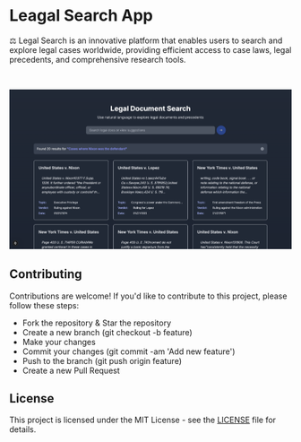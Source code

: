 # Leagal Search App

⚖️ Legal Search is an innovative platform that enables users to search and explore legal cases worldwide, providing efficient access to case laws, legal precedents, and comprehensive research tools.

<br />

![alt text](public/Readme_image/front.png)

## Contributing
Contributions are welcome! If you'd like to contribute to this project, please follow these steps:

- Fork the repository & Star the repository
- Create a new branch (git checkout -b feature)
- Make your changes
- Commit your changes (git commit -am 'Add new feature')
- Push to the branch (git push origin feature)
- Create a new Pull Request

## License
This project is licensed under the MIT License - see the [LICENSE](https://github.com/Vaibhav-kesarwani/Legal-search/blob/main/LICENSE) file for details.